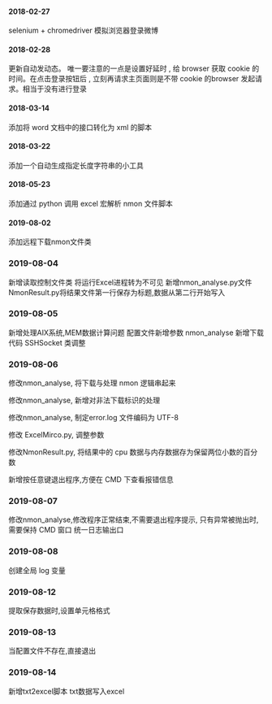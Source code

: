 #### 2018-02-27

selenium + chromedriver 模拟浏览器登录微博

#### 2018-02-28

更新自动发动态。
唯一要注意的一点是设置好延时 , 给 browser 获取 cookie 的时间。在点击登录按钮后 , 立刻再请求主页面则是不带 cookie 的browser 发起请求。相当于没有进行登录

#### 2018-03-14

添加将 word 文档中的接口转化为 xml 的脚本

#### 2018-03-22

添加一个自动生成指定长度字符串的小工具

#### 2018-05-23

添加通过 python 调用 excel 宏解析 nmon 文件脚本

#### 2019-08-02
添加远程下载nmon文件类

### 2019-08-04
新增读取控制文件类
将运行Excel进程转为不可见
新增nmon_analyse.py文件
NmonResult.py将结果文件第一行保存为标题,数据从第二行开始写入

### 2019-08-05
新增处理AIX系统,MEM数据计算问题
配置文件新增参数
nmon_analyse 新增下载代码
SSHSocket 类调整

### 2019-08-06
修改nmon_analyse, 将下载与处理 nmon 逻辑串起来

修改nmon_analyse, 新增对非法下载标识的处理

修改nmon_analyse, 制定error.log 文件编码为 UTF-8

修改 ExcelMirco.py, 调整参数

修改NmonResult.py, 将结果中的 cpu 数据与内存数据存为保留两位小数的百分数

新增按任意键退出程序,方便在 CMD 下查看报错信息

### 2019-08-07
修改nmon_analyse,修改程序正常结束,不需要退出程序提示, 只有异常被抛出时,需要保持 CMD 窗口
统一日志输出口

### 2019-08-08
创建全局 log 变量

### 2019-08-12
提取保存数据时,设置单元格格式

### 2019-08-13
当配置文件不存在,直接退出

### 2019-08-14
新增txt2excel脚本
txt数据写入excel
